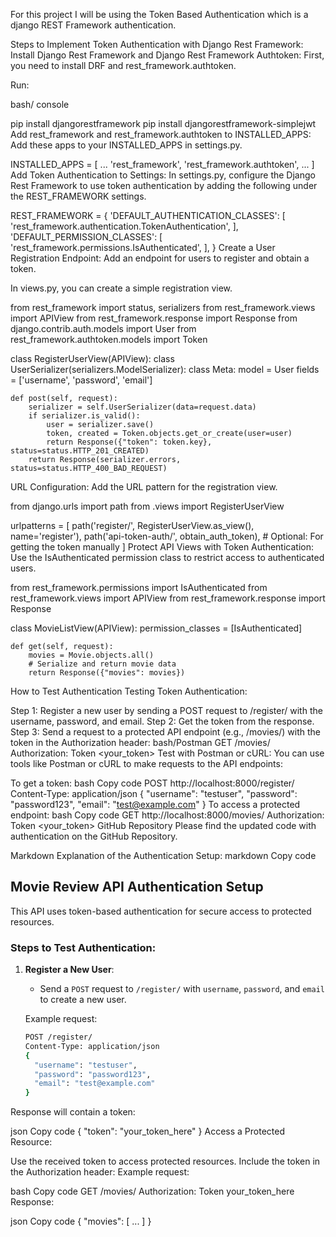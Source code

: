 For this project I will be using the Token Based Authentication which is a django REST Framework authentication.

Steps to Implement Token Authentication with Django Rest Framework:
Install Django Rest Framework and Django Rest Framework Authtoken: First, you need to install DRF and rest_framework.authtoken.

Run:

bash/ console

pip install djangorestframework
pip install djangorestframework-simplejwt
Add rest_framework and rest_framework.authtoken to INSTALLED_APPS: Add these apps to your INSTALLED_APPS in settings.py.


INSTALLED_APPS = [
    ...
    'rest_framework',
    'rest_framework.authtoken',
    ...
]
Add Token Authentication to Settings: In settings.py, configure the Django Rest Framework to use token authentication by adding the following under the REST_FRAMEWORK settings.


REST_FRAMEWORK = {
    'DEFAULT_AUTHENTICATION_CLASSES': [
        'rest_framework.authentication.TokenAuthentication',
    ],
    'DEFAULT_PERMISSION_CLASSES': [
        'rest_framework.permissions.IsAuthenticated',
    ],
}
Create a User Registration Endpoint: Add an endpoint for users to register and obtain a token.

In views.py, you can create a simple registration view.

from rest_framework import status, serializers
from rest_framework.views import APIView
from rest_framework.response import Response
from django.contrib.auth.models import User
from rest_framework.authtoken.models import Token

class RegisterUserView(APIView):
    class UserSerializer(serializers.ModelSerializer):
        class Meta:
            model = User
            fields = ['username', 'password', 'email']

    def post(self, request):
        serializer = self.UserSerializer(data=request.data)
        if serializer.is_valid():
            user = serializer.save()
            token, created = Token.objects.get_or_create(user=user)
            return Response({"token": token.key}, status=status.HTTP_201_CREATED)
        return Response(serializer.errors, status=status.HTTP_400_BAD_REQUEST)
URL Configuration: Add the URL pattern for the registration view.

from django.urls import path
from .views import RegisterUserView

urlpatterns = [
    path('register/', RegisterUserView.as_view(), name='register'),
    path('api-token-auth/', obtain_auth_token),  # Optional: For getting the token manually
]
Protect API Views with Token Authentication: Use the IsAuthenticated permission class to restrict access to authenticated users.


from rest_framework.permissions import IsAuthenticated
from rest_framework.views import APIView
from rest_framework.response import Response

class MovieListView(APIView):
    permission_classes = [IsAuthenticated]

    def get(self, request):
        movies = Movie.objects.all()
        # Serialize and return movie data
        return Response({"movies": movies})
How to Test Authentication
Testing Token Authentication:

Step 1: Register a new user by sending a POST request to /register/ with the username, password, and email.
Step 2: Get the token from the response.
Step 3: Send a request to a protected API endpoint (e.g., /movies/) with the token in the Authorization header:
bash/Postman
GET /movies/
Authorization: Token <your_token>
Test with Postman or cURL: You can use tools like Postman or cURL to make requests to the API endpoints:

To get a token:
bash
Copy code
POST http://localhost:8000/register/
Content-Type: application/json
{
  "username": "testuser",
  "password": "password123",
  "email": "test@example.com"
}
To access a protected endpoint:
bash
Copy code
GET http://localhost:8000/movies/
Authorization: Token <your_token>
GitHub Repository
Please find the updated code with authentication on the GitHub Repository.

Markdown Explanation of the Authentication Setup:
markdown
Copy code
## Movie Review API Authentication Setup

This API uses token-based authentication for secure access to protected resources.

### Steps to Test Authentication:

1. **Register a New User**:
   - Send a `POST` request to `/register/` with `username`, `password`, and `email` to create a new user.

   Example request:
   ```bash
   POST /register/
   Content-Type: application/json
   {
     "username": "testuser",
     "password": "password123",
     "email": "test@example.com"
   }
Response will contain a token:

json
Copy code
{
  "token": "your_token_here"
}
Access a Protected Resource:

Use the received token to access protected resources.
Include the token in the Authorization header:
Example request:

bash
Copy code
GET /movies/
Authorization: Token your_token_here
Response:

json
Copy code
{
  "movies": [ ... ]
}